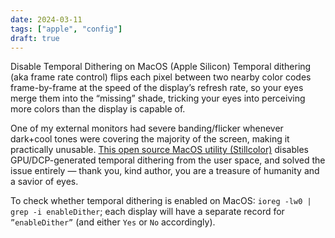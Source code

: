 ```yaml
---
date: 2024-03-11
tags: ["apple", "config"]
draft: true
---
```

Disable Temporal Dithering on MacOS (Apple Silicon)
Temporal dithering (aka frame rate control) flips each pixel between two nearby color codes frame-by-frame at the speed of the display’s refresh rate, so your eyes merge them into the “missing” shade, tricking your eyes into perceiving more colors than the display is capable of. 

One of my external monitors had severe banding/flicker whenever dark+cool tones were covering the majority of the screen, making it practically unusable. <a href=“https://github.com/aiaf/Stillcolor”>This open source MacOS utility (Stillcolor)</a> disables GPU/DCP-generated temporal dithering from the user space, and solved the issue entirely — thank you, kind author, you are a treasure of humanity and a savior of eyes.

To check whether temporal dithering is enabled on MacOS: `ioreg -lw0 | grep -i enableDither`; each display will have a separate record for `”enableDither”` (and either `Yes` or `No` accordingly).